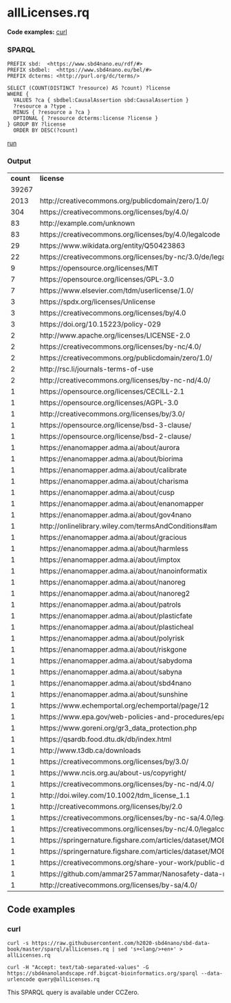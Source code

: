 # allLicenses.rq

**Code examples:** [curl](#curl)

### SPARQL

```sparql
PREFIX sbd:  <https://www.sbd4nano.eu/rdf/#>
PREFIX sbdbel:  <https://www.sbd4nano.eu/bel/#>
PREFIX dcterms: <http://purl.org/dc/terms/>

SELECT (COUNT(DISTINCT ?resource) AS ?count) ?license
WHERE {
  VALUES ?ca { sbdbel:CausalAssertion sbd:CausalAssertion }
  ?resource a ?type .
  MINUS { ?resource a ?ca }
  OPTIONAL { ?resource dcterms:license ?license }
} GROUP BY ?license
  ORDER BY DESC(?count)
```

[run](https://sbd4nanolandscape.rdf.bigcat-bioinformatics.org/?q=PREFIX%20sbd%3A%20%20%3Chttps%3A%2F%2Fwww.sbd4nano.eu%2Frdf%2F%23%3E%0APREFIX%20sbdbel%3A%20%20%3Chttps%3A%2F%2Fwww.sbd4nano.eu%2Fbel%2F%23%3E%0APREFIX%20dcterms%3A%20%3Chttp%3A%2F%2Fpurl.org%2Fdc%2Fterms%2F%3E%0A%0ASELECT%20%28COUNT%28DISTINCT%20%3Fresource%29%20AS%20%3Fcount%29%20%3Flicense%0AWHERE%20%7B%0A%20%20VALUES%20%3Fca%20%7B%20sbdbel%3ACausalAssertion%20sbd%3ACausalAssertion%20%7D%0A%20%20%3Fresource%20a%20%3Ftype%20.%0A%20%20MINUS%20%7B%20%3Fresource%20a%20%3Fca%20%7D%0A%20%20OPTIONAL%20%7B%20%3Fresource%20dcterms%3Alicense%20%3Flicense%20%7D%0A%7D%20GROUP%20BY%20%3Flicense%0A%20%20ORDER%20BY%20DESC%28%3Fcount%29%0A)


### Output

<table>
  <tr>
    <td><b>count</b></td>
    <td><b>license</b></td>
  </tr>
  <tr>
    <td>39267</td>
    <td></td>
  </tr>
  <tr>
    <td>2013</td>
    <td>http://creativecommons.org/publicdomain/zero/1.0/</td>
  </tr>
  <tr>
    <td>304</td>
    <td>https://creativecommons.org/licenses/by/4.0/</td>
  </tr>
  <tr>
    <td>83</td>
    <td>http://example.com/unknown</td>
  </tr>
  <tr>
    <td>83</td>
    <td>https://creativecommons.org/licenses/by/4.0/legalcode</td>
  </tr>
  <tr>
    <td>29</td>
    <td>https://www.wikidata.org/entity/Q50423863</td>
  </tr>
  <tr>
    <td>22</td>
    <td>https://creativecommons.org/licenses/by-nc/3.0/de/legalcode</td>
  </tr>
  <tr>
    <td>9</td>
    <td>https://opensource.org/licenses/MIT</td>
  </tr>
  <tr>
    <td>7</td>
    <td>https://opensource.org/licenses/GPL-3.0</td>
  </tr>
  <tr>
    <td>7</td>
    <td>https://www.elsevier.com/tdm/userlicense/1.0/</td>
  </tr>
  <tr>
    <td>3</td>
    <td>https://spdx.org/licenses/Unlicense</td>
  </tr>
  <tr>
    <td>3</td>
    <td>https://creativecommons.org/licenses/by/4.0</td>
  </tr>
  <tr>
    <td>3</td>
    <td>https://doi.org/10.15223/policy-029</td>
  </tr>
  <tr>
    <td>2</td>
    <td>http://www.apache.org/licenses/LICENSE-2.0</td>
  </tr>
  <tr>
    <td>2</td>
    <td>https://creativecommons.org/licenses/by-nc/4.0/</td>
  </tr>
  <tr>
    <td>2</td>
    <td>https://creativecommons.org/publicdomain/zero/1.0/</td>
  </tr>
  <tr>
    <td>2</td>
    <td>http://rsc.li/journals-terms-of-use</td>
  </tr>
  <tr>
    <td>2</td>
    <td>http://creativecommons.org/licenses/by-nc-nd/4.0/</td>
  </tr>
  <tr>
    <td>1</td>
    <td>https://opensource.org/licenses/CECILL-2.1</td>
  </tr>
  <tr>
    <td>1</td>
    <td>https://opensource.org/licenses/AGPL-3.0</td>
  </tr>
  <tr>
    <td>1</td>
    <td>http://creativecommons.org/licenses/by/3.0/</td>
  </tr>
  <tr>
    <td>1</td>
    <td>https://opensource.org/license/bsd-3-clause/</td>
  </tr>
  <tr>
    <td>1</td>
    <td>https://opensource.org/license/bsd-2-clause/</td>
  </tr>
  <tr>
    <td>1</td>
    <td>https://enanomapper.adma.ai/about/aurora</td>
  </tr>
  <tr>
    <td>1</td>
    <td>https://enanomapper.adma.ai/about/biorima</td>
  </tr>
  <tr>
    <td>1</td>
    <td>https://enanomapper.adma.ai/about/calibrate</td>
  </tr>
  <tr>
    <td>1</td>
    <td>https://enanomapper.adma.ai/about/charisma</td>
  </tr>
  <tr>
    <td>1</td>
    <td>https://enanomapper.adma.ai/about/cusp</td>
  </tr>
  <tr>
    <td>1</td>
    <td>https://enanomapper.adma.ai/about/enanomapper</td>
  </tr>
  <tr>
    <td>1</td>
    <td>https://enanomapper.adma.ai/about/gov4nano</td>
  </tr>
  <tr>
    <td>1</td>
    <td>http://onlinelibrary.wiley.com/termsAndConditions#am</td>
  </tr>
  <tr>
    <td>1</td>
    <td>https://enanomapper.adma.ai/about/gracious</td>
  </tr>
  <tr>
    <td>1</td>
    <td>https://enanomapper.adma.ai/about/harmless</td>
  </tr>
  <tr>
    <td>1</td>
    <td>https://enanomapper.adma.ai/about/imptox</td>
  </tr>
  <tr>
    <td>1</td>
    <td>https://enanomapper.adma.ai/about/nanoinformatix</td>
  </tr>
  <tr>
    <td>1</td>
    <td>https://enanomapper.adma.ai/about/nanoreg</td>
  </tr>
  <tr>
    <td>1</td>
    <td>https://enanomapper.adma.ai/about/nanoreg2</td>
  </tr>
  <tr>
    <td>1</td>
    <td>https://enanomapper.adma.ai/about/patrols</td>
  </tr>
  <tr>
    <td>1</td>
    <td>https://enanomapper.adma.ai/about/plasticfate</td>
  </tr>
  <tr>
    <td>1</td>
    <td>https://enanomapper.adma.ai/about/plasticheal</td>
  </tr>
  <tr>
    <td>1</td>
    <td>https://enanomapper.adma.ai/about/polyrisk</td>
  </tr>
  <tr>
    <td>1</td>
    <td>https://enanomapper.adma.ai/about/riskgone</td>
  </tr>
  <tr>
    <td>1</td>
    <td>https://enanomapper.adma.ai/about/sabydoma</td>
  </tr>
  <tr>
    <td>1</td>
    <td>https://enanomapper.adma.ai/about/sabyna</td>
  </tr>
  <tr>
    <td>1</td>
    <td>https://enanomapper.adma.ai/about/sbd4nano</td>
  </tr>
  <tr>
    <td>1</td>
    <td>https://enanomapper.adma.ai/about/sunshine</td>
  </tr>
  <tr>
    <td>1</td>
    <td>https://www.echemportal.org/echemportal/page/12</td>
  </tr>
  <tr>
    <td>1</td>
    <td>https://www.epa.gov/web-policies-and-procedures/epa-disclaimers</td>
  </tr>
  <tr>
    <td>1</td>
    <td>https://www.goreni.org/gr3_data_protection.php</td>
  </tr>
  <tr>
    <td>1</td>
    <td>https://qsardb.food.dtu.dk/db/index.html</td>
  </tr>
  <tr>
    <td>1</td>
    <td>http://www.t3db.ca/downloads</td>
  </tr>
  <tr>
    <td>1</td>
    <td>https://creativecommons.org/licenses/by/3.0/</td>
  </tr>
  <tr>
    <td>1</td>
    <td>https://www.ncis.org.au/about-us/copyright/</td>
  </tr>
  <tr>
    <td>1</td>
    <td>https://creativecommons.org/licenses/by-nc-nd/4.0/</td>
  </tr>
  <tr>
    <td>1</td>
    <td>http://doi.wiley.com/10.1002/tdm_license_1.1</td>
  </tr>
  <tr>
    <td>1</td>
    <td>http://creativecommons.org/licenses/by/2.0</td>
  </tr>
  <tr>
    <td>1</td>
    <td>https://creativecommons.org/licenses/by-nc-sa/4.0/legalcode</td>
  </tr>
  <tr>
    <td>1</td>
    <td>https://creativecommons.org/licenses/by-nc/4.0/legalcode</td>
  </tr>
  <tr>
    <td>1</td>
    <td>https://springernature.figshare.com/articles/dataset/MOESM1_of_Role_of_chemical_composition_and_redox_modification_of_poorly_soluble_nanomaterials_on_their_ability_to_enhance_allergic_airway_sensitisation_in_mice/10071023</td>
  </tr>
  <tr>
    <td>1</td>
    <td>https://springernature.figshare.com/articles/dataset/MOESM1_of_Role_of_chemical_composition_and_redox_modification_of_poorly_soluble_nanomaterials_on_their_ability_to_enhance_allergic_airway_sensitisation_in_mice/10071032</td>
  </tr>
  <tr>
    <td>1</td>
    <td>https://creativecommons.org/share-your-work/public-domain/cc0</td>
  </tr>
  <tr>
    <td>1</td>
    <td>https://github.com/ammar257ammar/Nanosafety-data-reusability-34-datasets/blob/main/LICENSE</td>
  </tr>
  <tr>
    <td>1</td>
    <td>http://creativecommons.org/licenses/by-sa/4.0/</td>
  </tr>
</table>

## Code examples

### curl

```shell
curl -s https://raw.githubusercontent.com/h2020-sbd4nano/sbd-data-book/master/sparql/allLicenses.rq | sed 's+<lang/>+en+' > allLicenses.rq

curl -H "Accept: text/tab-separated-values" -G https://sbd4nanolandscape.rdf.bigcat-bioinformatics.org/sparql --data-urlencode query@allLicenses.rq
```

This SPARQL query is available under CCZero.
